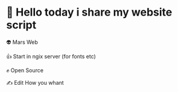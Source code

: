 # 👋 Hello today i share my website script


👽 Mars Web

👍 Start in ngix server (for fonts etc)


✊ Open Source


✍️ Edit How you whant


